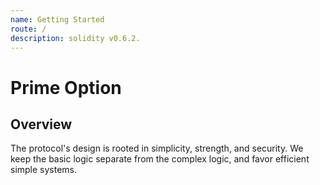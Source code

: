 ```yaml
---
name: Getting Started
route: /
description: solidity v0.6.2.
---
```


# Prime Option

## Overview

The protocol's design is rooted in simplicity, strength, and security. We keep the basic logic separate from the complex logic, and favor efficient simple systems.



